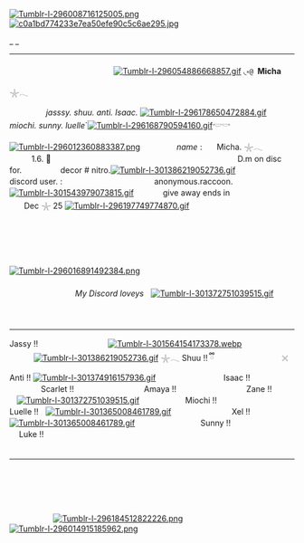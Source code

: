 [![Tumblr-l-296008716125005.png](https://i.postimg.cc/Bnf1rxqB/Tumblr-l-296008716125005.png)](https://postimg.cc/0bZQmKKz)[![c0a1bd774233e7ea50efe90c5c6ae295.jpg](https://i.postimg.cc/RCb5FRyn/c0a1bd774233e7ea50efe90c5c6ae295.jpg)](https://postimg.cc/V5MHZjYY)

_ _              

** **
ㅤㅤㅤㅤㅤㅤㅤㅤㅤㅤㅤㅤㅤㅤ [![Tumblr-l-296054886668857.gif](https://i.postimg.cc/Pf2Hshdj/Tumblr-l-296054886668857.gif)](https://postimg.cc/XXGmdRZH)         ◟༝`@ `__Micha__ 𓇼𓂃
 
 ㅤㅤㅤㅤㅤ*jasssy. shuu. anti. Isaac.*  [![Tumblr-l-296178650472884.gif](https://i.postimg.cc/6Qg0G8rj/Tumblr-l-296178650472884.gif)](https://postimg.cc/cK7Yp45w) *miochi. sunny. luelle*`[![Tumblr-l-296168790594160.gif](https://i.postimg.cc/FKMyH2mY/Tumblr-l-296168790594160.gif)](https://postimg.cc/DWcJCpSh)𓎢𓎡ㅤ

[![Tumblr-l-296012360883387.png](https://i.postimg.cc/jqXMMStx/Tumblr-l-296012360883387.png)](https://postimg.cc/c6v7HZv2)ㅤㅤㅤㅤㅤ*name*  :ㅤㅤMicha. 𓇼𓂃   ㅤㅤㅤㅤㅤㅤㅤ1.6.   🌺   ㅤㅤㅤㅤㅤㅤㅤㅤㅤㅤㅤㅤㅤㅤㅤㅤㅤㅤㅤㅤㅤㅤㅤㅤㅤ D.m on disc for.  ㅤㅤㅤㅤㅤdecor  #  nitro.[![Tumblr-l-301386219052736.gif](https://i.postimg.cc/hGcSFRCS/Tumblr-l-301386219052736.gif)](https://postimg.cc/4Y2CtqkM) ㅤㅤㅤㅤㅤㅤㅤdiscord user. : ㅤㅤㅤㅤㅤㅤㅤㅤㅤㅤㅤㅤ anonymous.raccoon.    ㅤ[![Tumblr-l-301543979073815.gif](https://i.postimg.cc/wTp4QxMW/Tumblr-l-301543979073815.gif)](https://postimg.cc/w3wk6phJ)ㅤㅤㅤㅤgive away  ends  in ㅤㅤㅤㅤㅤㅤㅤㅤㅤㅤDec 𓇼 25
[![Tumblr-l-296197749774870.gif](https://i.postimg.cc/Y95ZHpbd/Tumblr-l-296197749774870.gif)](https://postimg.cc/dk94RKMC)
ㅤㅤㅤㅤㅤㅤㅤㅤㅤㅤㅤㅤㅤㅤㅤㅤㅤㅤㅤㅤㅤㅤㅤㅤㅤㅤㅤㅤㅤㅤㅤㅤㅤㅤㅤㅤㅤㅤㅤㅤㅤㅤㅤㅤㅤㅤㅤㅤㅤㅤㅤㅤㅤㅤㅤㅤㅤㅤㅤㅤㅤㅤㅤㅤㅤㅤㅤㅤㅤㅤㅤㅤㅤㅤㅤㅤㅤㅤㅤㅤㅤㅤㅤㅤㅤㅤㅤㅤㅤㅤㅤㅤㅤㅤㅤㅤㅤㅤㅤㅤㅤㅤㅤㅤㅤㅤㅤㅤㅤㅤㅤㅤㅤㅤㅤㅤㅤㅤㅤㅤㅤㅤㅤㅤㅤㅤㅤㅤㅤㅤㅤㅤㅤㅤㅤㅤㅤㅤㅤㅤㅤㅤㅤㅤㅤㅤㅤㅤㅤㅤㅤㅤㅤㅤㅤㅤㅤㅤㅤㅤㅤ

[![Tumblr-l-296016891492384.png](https://i.postimg.cc/bv5pZSyf/Tumblr-l-296016891492384.png)](https://postimg.cc/cKfVjHtF)ㅤㅤㅤㅤㅤㅤㅤㅤㅤㅤㅤㅤㅤㅤㅤㅤㅤㅤㅤㅤㅤㅤㅤㅤㅤㅤㅤ
ㅤㅤㅤㅤㅤㅤㅤㅤㅤㅤㅤㅤㅤㅤㅤㅤㅤㅤㅤㅤㅤㅤㅤㅤㅤㅤㅤㅤㅤㅤㅤㅤㅤㅤㅤㅤㅤㅤㅤㅤㅤ*My Discord loveys*ㅤ[![Tumblr-l-301372751039515.gif](https://i.postimg.cc/g0g1MxrR/Tumblr-l-301372751039515.gif)](https://postimg.cc/06Jtj2Y2)ㅤ
ㅤㅤㅤㅤㅤㅤㅤㅤㅤㅤㅤㅤㅤㅤㅤㅤㅤㅤㅤㅤㅤㅤㅤㅤㅤㅤㅤㅤㅤㅤㅤㅤㅤㅤㅤㅤㅤㅤㅤㅤㅤㅤㅤㅤㅤㅤㅤㅤㅤㅤㅤㅤㅤㅤ
** **
Jassy !! ㅤㅤㅤㅤㅤㅤㅤㅤㅤ [![Tumblr-l-301564154173378.webp](https://i.postimg.cc/CKSvpS9N/Tumblr-l-301564154173378.webp)](https://postimg.cc/gxtyvFzX)  ㅤㅤㅤㅤㅤㅤㅤㅤㅤ [![Tumblr-l-301386219052736.gif](https://i.postimg.cc/hGcSFRCS/Tumblr-l-301386219052736.gif)](https://postimg.cc/4Y2CtqkM) 𓇼𓂃 Shuu !!   ྀི   ㅤㅤㅤㅤㅤㅤㅤㅤㅤ𓏴 Anti !! [![Tumblr-l-301374916157936.gif](https://i.postimg.cc/rFjQkvCv/Tumblr-l-301374916157936.gif)](https://postimg.cc/KRKn7pWN) ㅤㅤㅤㅤㅤㅤㅤㅤㅤIsaac !! ㅤㅤㅤㅤㅤㅤㅤㅤㅤ Scarlet !! ㅤㅤㅤㅤㅤㅤㅤㅤㅤ Amaya !! ㅤㅤㅤㅤㅤㅤㅤㅤㅤ Zane !! ㅤㅤㅤ[![Tumblr-l-301372751039515.gif](https://i.postimg.cc/g0g1MxrR/Tumblr-l-301372751039515.gif)](https://postimg.cc/06Jtj2Y2)ㅤㅤㅤㅤㅤㅤ Miochi !!ㅤㅤㅤㅤㅤㅤㅤㅤㅤ ㅤLuelle !!ㅤ[![Tumblr-l-301365008461789.gif](https://i.postimg.cc/MZnJFm7m/Tumblr-l-301365008461789.gif)](https://postimg.cc/grb7wRBx)ㅤㅤㅤㅤㅤㅤㅤㅤ Xel !! [![Tumblr-l-301365008461789.gif](https://i.postimg.cc/MZnJFm7m/Tumblr-l-301365008461789.gif)](https://postimg.cc/grb7wRBx)ㅤㅤㅤㅤㅤㅤㅤㅤㅤSunny !!ㅤㅤㅤㅤㅤㅤㅤㅤㅤ Luke !!ㅤㅤㅤㅤㅤㅤㅤㅤㅤㅤㅤㅤㅤㅤㅤㅤㅤㅤㅤㅤㅤㅤㅤㅤㅤㅤㅤㅤㅤㅤㅤㅤㅤㅤㅤㅤㅤ
** **
ㅤㅤㅤㅤㅤㅤㅤㅤㅤㅤㅤㅤㅤㅤㅤㅤㅤㅤㅤㅤㅤㅤㅤㅤㅤㅤㅤㅤㅤㅤㅤㅤㅤㅤㅤㅤㅤㅤㅤㅤㅤㅤㅤㅤㅤㅤㅤㅤㅤㅤㅤㅤㅤㅤㅤㅤㅤㅤㅤㅤㅤㅤㅤㅤㅤㅤㅤㅤㅤㅤㅤㅤㅤㅤㅤㅤㅤㅤㅤㅤㅤㅤㅤㅤㅤㅤㅤㅤㅤㅤㅤㅤㅤㅤㅤㅤㅤㅤㅤㅤㅤㅤㅤㅤㅤㅤㅤㅤㅤㅤㅤㅤㅤㅤㅤㅤㅤㅤㅤㅤㅤㅤㅤㅤㅤㅤㅤㅤㅤㅤㅤㅤㅤㅤㅤㅤㅤㅤㅤㅤㅤㅤㅤㅤㅤㅤㅤㅤㅤㅤㅤㅤㅤㅤㅤㅤㅤㅤㅤㅤㅤㅤ[![Tumblr-l-296184512822226.png](https://i.postimg.cc/fbb67qVK/Tumblr-l-296184512822226.png)](https://postimg.cc/dhzHwBmk)
[![Tumblr-l-296014915185962.png](https://i.postimg.cc/mrPsM3gr/Tumblr-l-296014915185962.png)](https://postimg.cc/LqFwF1fd)
